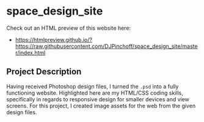 # space_design_site

Check out an HTML preview of this website here:
- https://htmlpreview.github.io/?https://raw.githubusercontent.com/DJPinchoff/space_design_site/master/index.html

## Project Description

Having received Photoshop design files, I turned the ```.psd``` into a fully functioning website. Highlighted here are my HTML/CSS coding skills, specifically in regards to responsive design for smaller devices and view screens. For this project, I created image assets for the web from the given design files.

